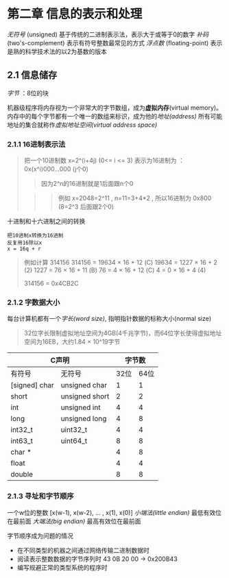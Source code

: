 # 第二章 信息的表示和处理

*无符号* (unsigned) 基于传统的二进制表示法，表示大于或等于0的数字
*补码* (two's-complement) 表示有符号整数最常见的方式
*浮点数* (floating-point) 表示是熟的科学技术法的以2为基数的版本

## 2.1 信息储存

*字节* ：8位的块

机器级程序将内存视为一个非常大的字节数组，成为**虚拟内存**(virtual memory)。
内存中的每个字节都有一个唯一的数组来标识，成为他的*地址(address)*
所有可能地址的集合就称作*虚拟地址空间(virtual address space)*

### 2.1.1 16进制表示法

> 把一个10进制数 x=2^(i+4j) (0<= i <= 3) 表示为16进制为 ： 0x(x^i)000...000 (j个0)
>
>> 因为2^n的16进制就是1后面跟n个0
>
>
>>> 例如 x=2048=2^11 , n=11=3+4\*2 , 所以16进制为 0x800 (8=2^3 后面跟2个0)


十进制和十六进制之间的转换 
	
	把10进制x转换为16进制
	反复用16除以x
	x = 16q + r


>例如计算 314156
>	314156 = 19634 × 16 + 12 (C)
>	 19634 =  1227 × 16 + 2  (2)
>	  1227 =    76 × 16 + 11 (B)
>	    76 =     4 × 16 + 12 (C)
>		 4 =     0 × 16 + 4  (4)
>	
>	314156 = 0x4CB2C


### 2.1.2 字数据大小

每台计算机都有一个*字长(word size)*, 指明指针数据的标称大小(normal size)

> 32位字长限制虚拟地址空间为4GB(4千兆字节)，而64位字长使得虚拟地址空间为16EB，大约1.84 × 10^19字节

<escape>
<table>
<thead>
  <tr>
    <th colspan="2">C声明</th>
    <th colspan="2">字节数</th>
  </tr>
</thead>
<tbody>
  <tr>
    <td>有符号</td>
    <td>无符号</td>
    <td>32位</td>
    <td>64位</td>
  </tr>
  <tr>
    <td>[signed] char</td>
    <td>unsigned char</td>
    <td>1</td>
    <td>1</td>
  </tr>
  <tr>
    <td>short</td>
    <td>unsigned short </td>
    <td>2</td>
    <td>2</td>
  </tr>
  <tr>
    <td>int</td>
    <td>unsigned int </td>
    <td>4</td>
    <td>4</td>
  </tr>
  <tr>
    <td>long</td>
    <td>unsigned long</td>
    <td>4</td>
    <td>8</td>
  </tr>
  <tr>
    <td>int32_t</td>
    <td>uint32_t</td>
    <td>4</td>
    <td>4</td>
  </tr>
  <tr>
    <td>int63_t</td>
    <td>uint64_t</td>
    <td>8</td>
    <td>8</td>
  </tr>
  <tr>
    <td>char *</td>
    <td></td>
    <td>4</td>
    <td>8</td>
  </tr>
  <tr>
    <td>float </td>
    <td></td>
    <td>4</td>
    <td>4</td>
  </tr>
  <tr>
    <td>double </td>
    <td></td>
    <td>8</td>
    <td>8</td>
  </tr>
</tbody>
</table>
</escape>

### 2.1.3 寻址和字节顺序

一个w位的整数 [x(w-1), x(w-2), ... , x(1), x(0)]
*小端法(little endian)* 最低有效位在最前面
*大端法(big endian)*    最高有效位在最前面

字节顺序成为问题的情况
+ 在不同类型的机器之间通过网络传输二进制数据时
+ 阅读表示整数数据的字节序列时
	43 0B 20 00 -> 0x200B43
+ 编写规避正常的类型系统的程序时
